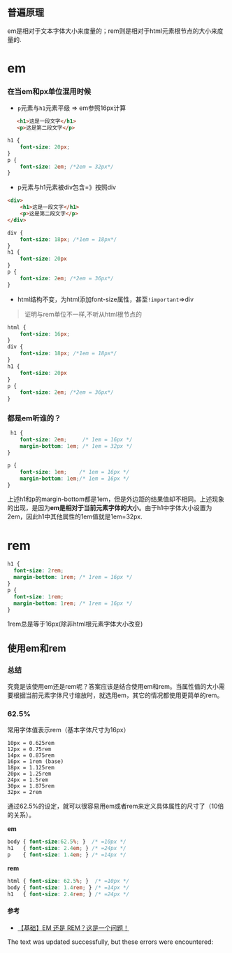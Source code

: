 ## 普遍原理

em是相对于文本字体大小来度量的；rem则是相对于html元素根节点的大小来度量的.

# em

### 在当em和px单位混用时候

-   `p`元素与`h1`元素平级 => em参照16px计算

```html
   <h1>这是一段文字</h1>
   <p>这是第二段文字</p>
```

```css
h1 {
    font-size: 20px;
}
p {
    font-size: 2em; /*2em = 32px*/
}
```

-   p元素与h1元素被div包含=》按照div

```html
<div>
    <h1>这是一段文字</h1>
    <p>这是第二段文字</p>
</div>
```

```css
div {
    font-size: 18px; /*1em = 18px*/
}
h1 {
    font-size: 20px 
}
p {
    font-size: 2em; /*2em = 36px*/
}
```

-   html结构不变，为html添加font-size属性，甚至`!important`\=>div

> 证明与rem单位不一样,不听从html根节点的

```css
html {
    font-size: 16px;
}
div {
    font-size: 18px; /*1em = 18px*/
}
h1 {
    font-size: 20px 
}
p {
    font-size: 2em; /*2em = 36px*/
}
```

### 都是em听谁的？

```css
 h1 {
    font-size: 2em;     /* 1em = 16px */
    margin-bottom: 1em; /* 1em = 32px */
}

p {
    font-size: 1em;    /* 1em = 16px */
    margin-bottom: 1em;/* 1em = 16px */
}
```

上述h1和p的margin-bottom都是1em，但是外边距的结果值却不相同。上述现象的出现，是因为**em是相对于当前元素字体的大小**。由于h1中字体大小设置为2em，因此h1中其他属性的1em值就是1em=32px.

# rem

```css
h1 {
  font-size: 2rem;
  margin-bottom: 1rem; /* 1rem = 16px */
}
p {
  font-size: 1rem;
  margin-bottom: 1rem; /* 1rem = 16px */
}
```

1rem总是等于16px(除非html根元素字体大小改变)

## 使用em和rem

### 总结

究竟是该使用em还是rem呢？答案应该是结合使用em和rem。当属性值的大小需要根据当前元素字体尺寸缩放时，就选用em，其它的情况都使用更简单的rem。

### 62.5%

常用字体值表示rem（基本字体尺寸为16px）

    10px = 0.625rem
    12px = 0.75rem
    14px = 0.875rem
    16px = 1rem (base)
    18px = 1.125rem
    20px = 1.25rem
    24px = 1.5rem
    30px = 1.875rem
    32px = 2rem
    

通过62.5%的设定，就可以很容易用em或者rem来定义具体属性的尺寸了（10倍的关系）。

**em**

```css
body { font-size:62.5%; }  /* =10px */
h1   { font-size: 2.4em; } /* =24px */
p    { font-size: 1.4em; } /* =14px */
```

**rem**

```css
html { font-size: 62.5%; }  /* =10px */
body { font-size: 1.4rem; } /* =14px */
h1   { font-size: 2.4rem; } /* =24px */
```

#### 参考

-   [【基础】EM 还是 REM？这是一个问题！](https://segmentfault.com/a/1190000014500582)

The text was updated successfully, but these errors were encountered: